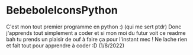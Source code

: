 # BebeboleIconsPython

C'est mon tout premier programme en python :) (qui me sert ptdr)
Donc j'apprends tout simplement a coder et si mon moi du futur voit ce readme bah tu prends un plaisir de ouf à faire ça pour l'instant mec ! Ne lache rien et fait tout pour apprendre à coder :D (1/8/2022)
